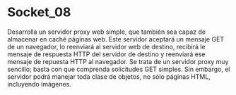 # Socket_08
Desarrolla un servidor proxy web simple, que también sea capaz de almacenar en caché
páginas web. Este servidor aceptará un mensaje GET de un navegador, lo reenviará al
servidor web de destino, recibirá le mensaje de respuesta HTTP del servidor de destino y
reenviará ese mensaje de repuesta HTTP al navegador. Se trata de un servidor proxy muy
sencillo; basta con que comprenda solicitudes GET simples. Sin embargo, el servidor podrá
manejar toda clase de objetos, no sólo páginas HTML, incluyendo imágenes.
